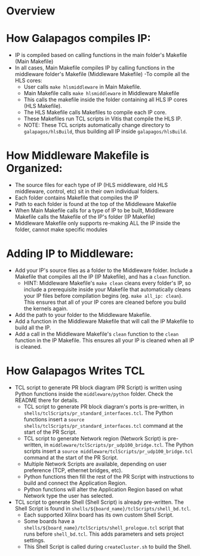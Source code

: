 # Overview

# How Galapagos compiles IP:
- IP is compiled based on calling functions in the main folder's Makefile (Main Makefile)
- In all cases, Main Makefile compiles IP by calling functions in the middleware folder's Makefile (Middleware Makefile)
-To compile all the HLS cores:
  - User calls `make hlsmiddleware` in Main Makefile.
  - Main Makefile calls `make hlsmiddleware` in Middleware Makefile
  - This calls the makefile inside the folder containing all HLS IP cores (HLS Makefile).
  - The HLS Makefile calls Makefiles to compile each IP core.
  - These Makefiles run TCL scripts in Vitis that compile the HLS IP.
  - NOTE: These TCL scripts automatically change directory to `galapagos/hlsBuild`, thus building all IP inside `galapagos/hlsBuild`.

# How Middleware Makefile is Organized:
- The source files for each type of IP (HLS middleware, old HLS middleware, control, etc) sit in their own individual folders.
- Each folder contains Makefile that compiles the IP
- Path to each folder is found at the top of the Middleware Makefile
- When Main Makefile calls for a type of IP to be built, Middleware Makefile calls the Makefile of the IP's folder (IP Makefile)
- Middleware Makefile only supports re-making ALL the IP inside the folder, cannot make specific modules

# Adding IP to Middleware:
- Add your IP's source files as a folder to the Middleware folder. Include a Makefile that compiles all the IP (IP Makefile), and has a `clean` function.
    - HINT: Middleware Makefile's `make clean` cleans every folder's IP, so include a prerequisite inside your Makefile that automatically cleans your IP files before compilation begins (eg. `make all_ip: clean`). This ensures that all of your IP cores are cleaned before you build the kernels again.
- Add the path to your folder to the Middleware Makefile.
- Add a function in the Middleware Makefile that will call the IP Makefile to build all the IP.
- Add a call in the Middleware Makefile's `clean` function to the `clean` function in the IP Makefile. This ensures all your IP is cleaned when all IP is cleaned.

# How Galapagos Writes TCL
- TCL script to generate PR block diagram (PR Script) is written using Python functions inside the `middleware/python` folder. Check the README there for details.
  - TCL script to generate PR block diagram's ports is pre-written, in `shells/tclScripts/pr_standard_interfaces.tcl`. The Python functions insert a `source shells/tclScripts/pr_standard_interfaces.tcl` command at the start of the PR Script.
  - TCL script to generate Network region (Network Script) is pre-written, in `middleware/tclScripts/pr_udp100_bridge.tcl`. The Python scripts insert a `source middleware/tclScripts/pr_udp100_bridge.tcl` command at the start of the PR Script.
  - Multiple Network Scripts are available, depending on user preference (TCP, ethernet bridges, etc). 
  - Python functions then fill the rest of the PR Script with instructions to build and connect the Application Region.
  - Python functions will alter the Application Region based on what Network type the user has selected. 
- TCL script to generate Shell (Shell Script) is already pre-written. The Shell Script is found in `shells/${board_name}/tclScripts/shell_bd.tcl`.
  - Each supported Xilinx board has its own custom Shell Script.
  - Some boards have a `shells/${board_name}/tclScripts/shell_prologue.tcl` script that runs before `shell_bd.tcl`. This adds parameters and sets project settings. 
  - This Shell Script is called during `createCluster.sh` to build the Shell. 
